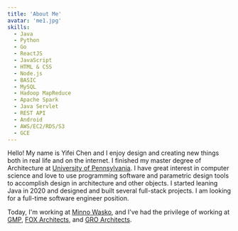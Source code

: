 ```yaml
---
title: 'About Me'
avatar: 'me1.jpg'
skills:
  - Java
  - Python
  - Go
  - ReactJS
  - JavaScript
  - HTML & CSS
  - Node.js
  - BASIC
  - MySQL
  - Hadoop MapReduce
  - Apache Spark
  - Java Servlet
  - REST API
  - Android
  - AWS/EC2/RDS/S3
  - GCE
---
```


Hello! My name is Yifei Chen and I enjoy design and creating new things both in real life and on the internet. I finished my master degree of Architecture at [University of Pennsylvania](https://www.upenn.edu/).
I have great interest in computer science and love to use programming software and parametric design tools to accomplish design in architecture and other objects. I started leaning Java in 2020 and designed and built
several full-stack projects. I am looking for a full-time software engineer position.

Today, I'm working at [Minno Wasko](http://www.minnowasko.com/mw/), and I've had the privilege of working at [GMP](https://www.gmp.de/en/), [FOX Architects](https://www.fox-architects.com/), and [GRO Architects](https://www.groarc.com/).
